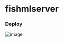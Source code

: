 # fishmlserver

### Deploy
![image](https://github.com/user-attachments/assets/a73f0819-66a6-4e80-830b-a2d0bff2dcc7)


